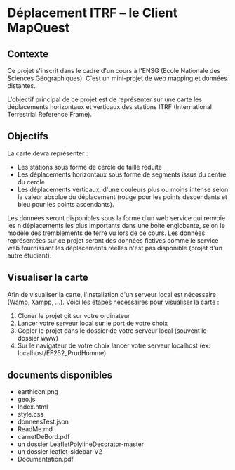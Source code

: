 # Déplacement ITRF – le Client MapQuest  

## Contexte

Ce projet s'inscrit dans le cadre d'un cours à l'ENSG (Ecole Nationale des Sciences Géographiques). C'est un mini-projet de web mapping et données distantes.

L'objectif principal de ce projet est de représenter sur une carte les déplacements horizontaux et verticaux des stations ITRF (International Terrestrial Reference Frame).

## Objectifs

La carte devra représenter : 

- Les stations sous forme de cercle de taille réduite
- Les déplacements horizontaux sous forme de segments issus du centre du cercle
- Les déplacements verticaux, d'une couleurs plus ou moins intense selon la valeur absolue du déplacement (rouge pour les points descendants et bleu pour les points ascendants).

Les données seront disponibles sous la forme d’un web service qui renvoie les n déplacements les plus importants dans une boite englobante, selon le modèle des tremblements de terre vu lors de ce cours. Les données représentées sur ce projet seront des données fictives comme le service web fournissant les déplacements réelles n'est pas disponible (projet d'un autre étudiant).

## Visualiser la carte

   Afin de visualiser la carte, l'installation d'un serveur local est nécessaire (Wamp, Xampp, ...). Voici les étapes nécessaires pour visualiser la carte : 

1. Cloner le projet git sur votre ordinateur
2. Lancer votre serveur local sur le port de votre choix
3. Copier le projet dans le dossier de votre serveur local (souvent le dossier www)
4. Sur le navigateur de votre choix lancer votre serveur localhost (ex: localhost/EF252_PrudHomme)

## documents disponibles

- earthicon.png
- geo.js
- Index.html
- style.css
- donneesTest.json
- ReadMe.md
- carnetDeBord.pdf
- un dossier LeafletPolylineDecorator-master
- un dossier leaflet-sidebar-V2
- Documentation.pdf
  